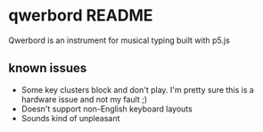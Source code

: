 # qwerbord README #

Qwerbord is an instrument for musical typing built with p5.js

## known issues ##

- Some key clusters block and don't play. I'm pretty sure this is a hardware issue and not my fault ;)
- Doesn't support non-English keyboard layouts
- Sounds kind of unpleasant
